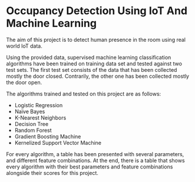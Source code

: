 # Occupancy Detection Using IoT And Machine Learning

The aim of this project is to detect human presence in the room using real world IoT data.

Using the provided data, supervised machine learning classification algorithms have been trained on training data set and tested against two test sets. The first test set consists of the data that has been collected mostly the door closed. Contrarily, the other one has been collected mostly the door open.

The algorithms trained and tested on this project are as follows:

* Logistic Regression
* Naïve Bayes
* K-Nearest Neighbors
* Decision Tree
* Random Forest
* Gradient Boosting Machine
* Kernelized Support Vector Machine

For every algorithm, a table has been presented with several parameters, and different feature combinations. At the end, there is a table that shows every algorithm with their best parameters and feature combinations alongside their scores for this project.
